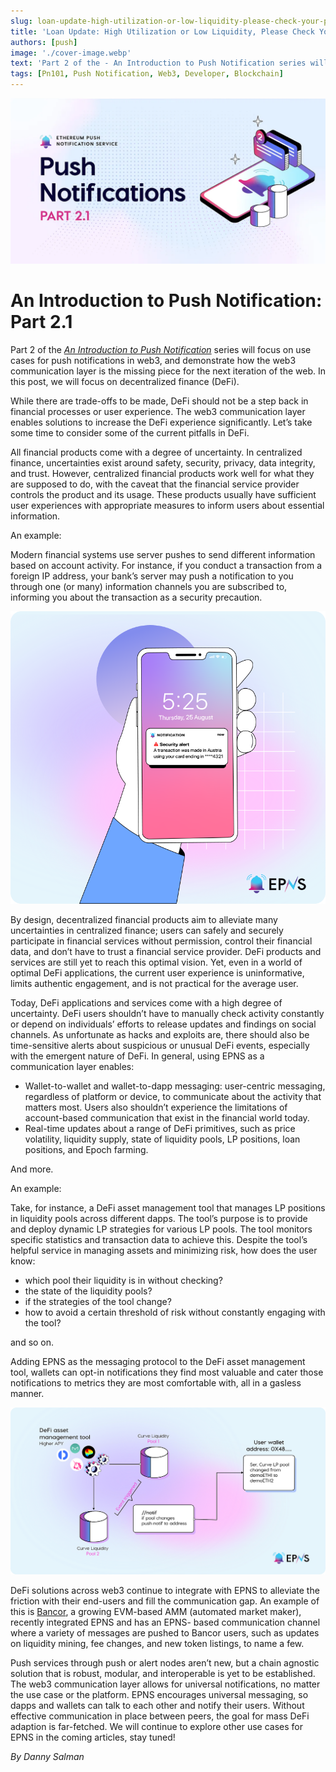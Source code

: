 ```yaml
---
slug: loan-update-high-utilization-or-low-liquidity-please-check-your-position
title: 'Loan Update: High Utilization or Low Liquidity, Please Check Your Position'
authors: [push]
image: './cover-image.webp'
text: 'Part 2 of the - An Introduction to Push Notification series will focus on use cases for push notifications in web3, and demonstrate how the web3 communication layer is the missing piece for the next iteration of the web. In this post, we will focus on decentralized finance (DeFi).'
tags: [Pn101, Push Notification, Web3, Developer, Blockchain]
---
```


![Cover image of 'Loan Update: High Utilization or Low Liquidity, Please Check Your Position'](./cover-image.webp)

<!--truncate-->

<!--customheaderpoint-->

# An Introduction to Push Notification: Part 2.1<br/>

Part 2 of the <a href="https://medium.com/ethereum-push-notification-service/tagged/pn101"><i>An Introduction to Push Notification</i></a> series will focus on use cases for push notifications in web3, and demonstrate how the web3 communication layer is the missing piece for the next iteration of the web. In this post, we will focus on decentralized finance (DeFi).

While there are trade-offs to be made, DeFi should not be a step back in financial processes or user experience. The web3 communication layer enables solutions to increase the DeFi experience significantly. Let’s take some time to consider some of the current pitfalls in DeFi.

All financial products come with a degree of uncertainty. In centralized finance, uncertainties exist around safety, security, privacy, data integrity, and trust. However, centralized financial products work well for what they are supposed to do, with the caveat that the financial service provider controls the product and its usage. These products usually have sufficient user experiences with appropriate measures to inform users about essential information.

An example:

Modern financial systems use server pushes to send different information based on account activity. For instance, if you conduct a transaction from a foreign IP address, your bank’s server may push a notification to you through one (or many) information channels you are subscribed to, informing you about the transaction as a security precaution.

![Design](./image-1.png)

By design, decentralized financial products aim to alleviate many uncertainties in centralized finance; users can safely and securely participate in financial services without permission, control their financial data, and don’t have to trust a financial service provider. DeFi products and services are still yet to reach this optimal vision. Yet, even in a world of optimal DeFi applications, the current user experience is uninformative, limits authentic engagement, and is not practical for the average user.

Today, DeFi applications and services come with a high degree of uncertainty. DeFi users shouldn’t have to manually check activity constantly or depend on individuals’ efforts to release updates and findings on social channels. As unfortunate as hacks and exploits are, there should also be time-sensitive alerts about suspicious or unusual DeFi events, especially with the emergent nature of DeFi. In general, using EPNS as a communication layer enables:

- Wallet-to-wallet and wallet-to-dapp messaging: user-centric messaging, regardless of platform or device, to communicate about the activity that matters most. Users also shouldn’t experience the limitations of account-based communication that exist in the financial world today.
- Real-time updates about a range of DeFi primitives, such as price volatility, liquidity supply, state of liquidity pools, LP positions, loan positions, and Epoch farming.

And more.

An example:

Take, for instance, a DeFi asset management tool that manages LP positions in liquidity pools across different dapps. The tool’s purpose is to provide and deploy dynamic LP strategies for various LP pools. The tool monitors specific statistics and transaction data to achieve this. Despite the tool’s helpful service in managing assets and minimizing risk, how does the user know:

- which pool their liquidity is in without checking?
- the state of the liquidity pools?
- if the strategies of the tool change?
- how to avoid a certain threshold of risk without constantly engaging with the tool?

and so on.

Adding EPNS as the messaging protocol to the DeFi asset management tool, wallets can opt-in notifications they find most valuable and cater those notifications to metrics they are most comfortable with, all in a gasless manner.

![Structure](./image-2.png)

DeFi solutions across web3 continue to integrate with EPNS to alleviate the friction with their end-users and fill the communication gap. An example of this is [Bancor](https://medium.com/u/2bd55d9e5fb5?source=post_page-----fe917fe7c193--------------------------------), a growing EVM-based AMM (automated market maker), recently integrated EPNS and has an EPNS- based communication channel where a variety of messages are pushed to Bancor users, such as updates on liquidity mining, fee changes, and new token listings, to name a few.

Push services through push or alert nodes aren’t new, but a chain agnostic solution that is robust, modular, and interoperable is yet to be established. The web3 communication layer allows for universal notifications, no matter the use case or the platform. EPNS encourages universal messaging, so dapps and wallets can talk to each other and notify their users. Without effective communication in place between peers, the goal for mass DeFi adaption is far-fetched. We will continue to explore other use cases for EPNS in the coming articles, stay tuned!

<i>By Danny Salman</i>

